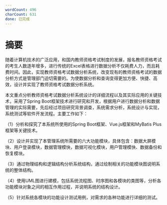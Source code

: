 ```yaml
---
wordCount: 496
charCount: 631
done: 已完成
---
```


# 摘要

随着计算机技术的广泛应用，和国内教师资格考试制度的发展，报名教师资格考试的考生人数逐年增多，进行传统的Excel表格进行数据分析不仅耗费人力，而且耗费时间。因此，实现教师资格考试数据分析系统，改变现有的教师资格考试的数据分析方式是管理部门迫切需要的。为使数据分析和查询变得更加方便、快捷、高效，设计并实现了教师资格考试数据分析系统。

本文重点分析教师资格考试数据分析系统设计的详细流程以及其实际应用的关键技术，采用了Spring Boot框架技术进行研究和开发，根据用户进行数据分析和数据管理的实际需要，先后经过项目研究背景调查，系统需求分析，系统设计与实现，系统测试等软件开发流程。主要工作如下：

（1）分析和探究了本系统所使用的Spring Boot框架、Vue.js框架和MyBatis Plus框架等关键技术。

（2）设计并实现了本管理系统所需要的六大功能模块，具体包含：数据大屏模块、用户登录模块，数据管理模快，数据可视化模块，用户管理模快、数据备份和恢复模块。

（3）通过物理结构和逻辑结构分析系统结构，通过绘制相关的功能模块图说明系统的整体结构。

（4）使用UML图进行建模，包括系统流程图、时序图和各模块的类图等，分析各功能模块对象之间的相互作用过程，并说明系统的结构设计。

（5）针对系统各模块的功能设计测试用例，对需求的各种功能进行详细的测试。